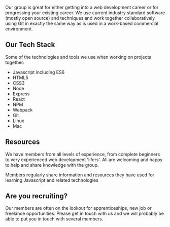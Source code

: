 Our group is great for either getting into a web development career or for progressing your existing career. We use current industry standard software (mostly open source) and techniques and work together collaboratively using Git in exactly the same way as is used in a work-based commercial environment.

## Our Tech Stack

Some of the technologies and tools we use when working on projects together:

- Javascript including ES6
- HTML5
- CSS3
- Node
- Express
- React
- NPM
- Webpack
- Git
- Linux
- Mac

## Resources

We have members from all levels of experience, from complete beginners to very experienced web development 'lifers'. All are welcoming and happy to help and share knowledge with the group.

Members regularly share information and resources they have used for learning Javascript and related technologies

## Are you recruiting?
Our members are often on the lookout for apprenticeships, new job or freelance opportunities. Please get in touch with us and we will probably be able to put you in touch with several members.
